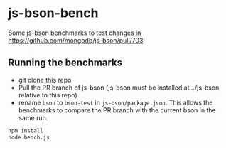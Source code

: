 # js-bson-bench

Some js-bson benchmarks to test changes in https://github.com/mongodb/js-bson/pull/703

## Running the benchmarks

- git clone this repo
- Pull the PR branch of js-bson (js-bson must be installed at ../js-bson relative to this repo)
- rename `bson` to `bson-test` in `js-bson/package.json`. This allows the benchmarks to compare the PR branch with the current bson in the same run.

```bash
npm install
node bench.js
```
